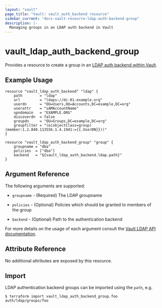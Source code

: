 ```yaml
---
layout: "vault"
page_title: "Vault: vault_auth_backend resource"
sidebar_current: "docs-vault-resource-ldap-auth-backend-group"
description: |-
  Managing groups in an LDAP auth backend in Vault
---
```


# vault\_ldap\_auth\_backend\_group

Provides a resource to create a group in an [LDAP auth backend within Vault](https://www.vaultproject.io/docs/auth/ldap.html).

## Example Usage

```hcl
resource "vault_ldap_auth_backend" "ldap" {
    path        = "ldap"
    url         = "ldaps://dc-01.example.org"
    userdn      = "OU=Users,OU=Accounts,DC=example,DC=org"
    userattr    = "sAMAccountName"
    upndomain   = "EXAMPLE.ORG"
    discoverdn  = false
    groupdn     = "OU=Groups,DC=example,DC=org"
    groupfilter = "(&(objectClass=group)(member:1.2.840.113556.1.4.1941:={{.UserDN}}))"
}

resource "vault_ldap_auth_backend_group" "group" {
    groupname = "dba"
    policies  = ["dba"]
    backend   = "${vault_ldap_auth_backend.ldap.path}"
}
```

## Argument Reference

The following arguments are supported:

* `groupname` - (Required) The LDAP groupname

* `policies` - (Optional) Policies which should be granted to members of the group

* `backend` - (Optional) Path to the authentication backend

For more details on the usage of each argument consult the [Vault LDAP API documentation](https://www.vaultproject.io/api/auth/ldap/index.html).

## Attribute Reference

No additional attributes are exposed by this resource.

## Import

LDAP authentication backend groups can be imported using the `path`, e.g.

```
$ terraform import vault_ldap_auth_backend_group.foo auth/ldap/groups/foo
```

